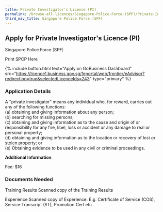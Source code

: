 ```yaml
---
title: Private Investigator's Licence (PI)
permalink: /browse-all-licences/Singapore-Police-Force-(SPF)/Private-Investigator's-Licence--PI-
third_nav_title: Singapore Police Force (SPF)
---
```


## Apply for Private Investigator's Licence (PI)

Singapore Police Force (SPF)

Print SPCP Here


{% include button.html text="Apply on GoBusiness Dashboard" src="https://licence1.business.gov.sg/feportal/web/frontier/eAdvisor?redirection=true&selectedLicenceIds=243" type="primary" %}

### Application Details

<p>A "private investigator" means any individual who, for reward, carries out any of the following functions:<br>(a) obtaining and giving information about any person;<br>(b) searching for missing persons;<br>(c) obtaining and giving information as to the cause and origin of or responsibility for any fire, libel, loss or accident or any damage to real or personal property;<br>(d) obtaining and giving information as to the location or recovery of lost or stolen property; or<br>(e) Obtaining evidence to be used in any civil or criminal proceedings.</p>

**Additional Information**

Fee: $16

### Documents Needed

Training Results
Scanned copy of the Training Results

Experience
Scanned copy of Experience.
E.g. Certificate of Service (COS), Service Transcript (ST), Promotion Cert etc

